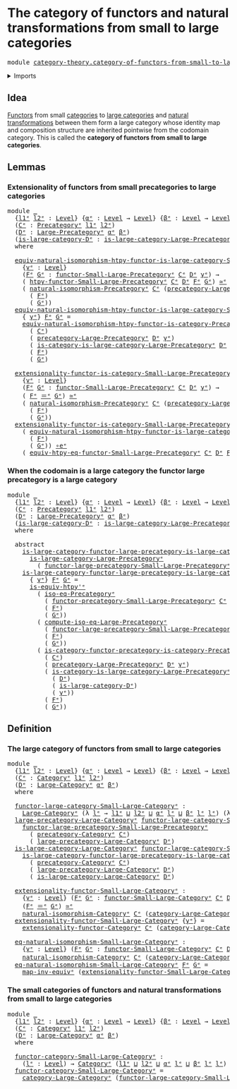 # The category of functors and natural transformations from small to large categories

<pre class="Agda"><a id="96" class="Keyword">module</a> <a id="103" href="category-theory.category-of-functors-from-small-to-large-categories%25E1%25B5%2589.html" class="Module">category-theory.category-of-functors-from-small-to-large-categoriesᵉ</a> <a id="172" class="Keyword">where</a>
</pre>
<details><summary>Imports</summary>

<pre class="Agda"><a id="228" class="Keyword">open</a> <a id="233" class="Keyword">import</a> <a id="240" href="category-theory.categories%25E1%25B5%2589.html" class="Module">category-theory.categoriesᵉ</a>
<a id="268" class="Keyword">open</a> <a id="273" class="Keyword">import</a> <a id="280" href="category-theory.category-of-functors%25E1%25B5%2589.html" class="Module">category-theory.category-of-functorsᵉ</a>
<a id="318" class="Keyword">open</a> <a id="323" class="Keyword">import</a> <a id="330" href="category-theory.functors-from-small-to-large-categories%25E1%25B5%2589.html" class="Module">category-theory.functors-from-small-to-large-categoriesᵉ</a>
<a id="387" class="Keyword">open</a> <a id="392" class="Keyword">import</a> <a id="399" href="category-theory.functors-from-small-to-large-precategories%25E1%25B5%2589.html" class="Module">category-theory.functors-from-small-to-large-precategoriesᵉ</a>
<a id="459" class="Keyword">open</a> <a id="464" class="Keyword">import</a> <a id="471" href="category-theory.isomorphisms-in-large-precategories%25E1%25B5%2589.html" class="Module">category-theory.isomorphisms-in-large-precategoriesᵉ</a>
<a id="524" class="Keyword">open</a> <a id="529" class="Keyword">import</a> <a id="536" href="category-theory.isomorphisms-in-precategories%25E1%25B5%2589.html" class="Module">category-theory.isomorphisms-in-precategoriesᵉ</a>
<a id="583" class="Keyword">open</a> <a id="588" class="Keyword">import</a> <a id="595" href="category-theory.large-categories%25E1%25B5%2589.html" class="Module">category-theory.large-categoriesᵉ</a>
<a id="629" class="Keyword">open</a> <a id="634" class="Keyword">import</a> <a id="641" href="category-theory.large-precategories%25E1%25B5%2589.html" class="Module">category-theory.large-precategoriesᵉ</a>
<a id="678" class="Keyword">open</a> <a id="683" class="Keyword">import</a> <a id="690" href="category-theory.natural-isomorphisms-functors-categories%25E1%25B5%2589.html" class="Module">category-theory.natural-isomorphisms-functors-categoriesᵉ</a>
<a id="748" class="Keyword">open</a> <a id="753" class="Keyword">import</a> <a id="760" href="category-theory.natural-isomorphisms-functors-precategories%25E1%25B5%2589.html" class="Module">category-theory.natural-isomorphisms-functors-precategoriesᵉ</a>
<a id="821" class="Keyword">open</a> <a id="826" class="Keyword">import</a> <a id="833" href="category-theory.precategories%25E1%25B5%2589.html" class="Module">category-theory.precategoriesᵉ</a>
<a id="864" class="Keyword">open</a> <a id="869" class="Keyword">import</a> <a id="876" href="category-theory.precategory-of-functors-from-small-to-large-precategories%25E1%25B5%2589.html" class="Module">category-theory.precategory-of-functors-from-small-to-large-precategoriesᵉ</a>

<a id="952" class="Keyword">open</a> <a id="957" class="Keyword">import</a> <a id="964" href="foundation.equivalences%25E1%25B5%2589.html" class="Module">foundation.equivalencesᵉ</a>
<a id="989" class="Keyword">open</a> <a id="994" class="Keyword">import</a> <a id="1001" href="foundation.identity-types%25E1%25B5%2589.html" class="Module">foundation.identity-typesᵉ</a>
<a id="1028" class="Keyword">open</a> <a id="1033" class="Keyword">import</a> <a id="1040" href="foundation.universe-levels%25E1%25B5%2589.html" class="Module">foundation.universe-levelsᵉ</a>
</pre>
</details>

## Idea

[Functors](category-theory.functors-from-small-to-large-categories.md) from
small [categories](category-theory.categories.md) to
[large categories](category-theory.large-categories.md) and
[natural transformations](category-theory.natural-transformations-functors-from-small-to-large-precategories.md)
between them form a large category whose identity map and composition structure
are inherited pointwise from the codomain category. This is called the
**category of functors from small to large categories**.

## Lemmas

### Extensionality of functors from small precategories to large categories

<pre class="Agda"><a id="1701" class="Keyword">module</a> <a id="1708" href="category-theory.category-of-functors-from-small-to-large-categories%25E1%25B5%2589.html#1708" class="Module">_</a>
  <a id="1712" class="Symbol">{</a><a id="1713" href="category-theory.category-of-functors-from-small-to-large-categories%25E1%25B5%2589.html#1713" class="Bound">l1ᵉ</a> <a id="1717" href="category-theory.category-of-functors-from-small-to-large-categories%25E1%25B5%2589.html#1717" class="Bound">l2ᵉ</a> <a id="1721" class="Symbol">:</a> <a id="1723" href="Agda.Primitive.html#742" class="Postulate">Level</a><a id="1728" class="Symbol">}</a> <a id="1730" class="Symbol">{</a><a id="1731" href="category-theory.category-of-functors-from-small-to-large-categories%25E1%25B5%2589.html#1731" class="Bound">αᵉ</a> <a id="1734" class="Symbol">:</a> <a id="1736" href="Agda.Primitive.html#742" class="Postulate">Level</a> <a id="1742" class="Symbol">→</a> <a id="1744" href="Agda.Primitive.html#742" class="Postulate">Level</a><a id="1749" class="Symbol">}</a> <a id="1751" class="Symbol">{</a><a id="1752" href="category-theory.category-of-functors-from-small-to-large-categories%25E1%25B5%2589.html#1752" class="Bound">βᵉ</a> <a id="1755" class="Symbol">:</a> <a id="1757" href="Agda.Primitive.html#742" class="Postulate">Level</a> <a id="1763" class="Symbol">→</a> <a id="1765" href="Agda.Primitive.html#742" class="Postulate">Level</a> <a id="1771" class="Symbol">→</a> <a id="1773" href="Agda.Primitive.html#742" class="Postulate">Level</a><a id="1778" class="Symbol">}</a>
  <a id="1782" class="Symbol">(</a><a id="1783" href="category-theory.category-of-functors-from-small-to-large-categories%25E1%25B5%2589.html#1783" class="Bound">Cᵉ</a> <a id="1786" class="Symbol">:</a> <a id="1788" href="category-theory.precategories%25E1%25B5%2589.html#3370" class="Function">Precategoryᵉ</a> <a id="1801" href="category-theory.category-of-functors-from-small-to-large-categories%25E1%25B5%2589.html#1713" class="Bound">l1ᵉ</a> <a id="1805" href="category-theory.category-of-functors-from-small-to-large-categories%25E1%25B5%2589.html#1717" class="Bound">l2ᵉ</a><a id="1808" class="Symbol">)</a>
  <a id="1812" class="Symbol">(</a><a id="1813" href="category-theory.category-of-functors-from-small-to-large-categories%25E1%25B5%2589.html#1813" class="Bound">Dᵉ</a> <a id="1816" class="Symbol">:</a> <a id="1818" href="category-theory.large-precategories%25E1%25B5%2589.html#839" class="Record">Large-Precategoryᵉ</a> <a id="1837" href="category-theory.category-of-functors-from-small-to-large-categories%25E1%25B5%2589.html#1731" class="Bound">αᵉ</a> <a id="1840" href="category-theory.category-of-functors-from-small-to-large-categories%25E1%25B5%2589.html#1752" class="Bound">βᵉ</a><a id="1842" class="Symbol">)</a>
  <a id="1846" class="Symbol">(</a><a id="1847" href="category-theory.category-of-functors-from-small-to-large-categories%25E1%25B5%2589.html#1847" class="Bound">is-large-category-Dᵉ</a> <a id="1868" class="Symbol">:</a> <a id="1870" href="category-theory.large-categories%25E1%25B5%2589.html#1363" class="Function">is-large-category-Large-Precategoryᵉ</a> <a id="1907" href="category-theory.category-of-functors-from-small-to-large-categories%25E1%25B5%2589.html#1813" class="Bound">Dᵉ</a><a id="1909" class="Symbol">)</a>
  <a id="1913" class="Keyword">where</a>

  <a id="1922" href="category-theory.category-of-functors-from-small-to-large-categories%25E1%25B5%2589.html#1922" class="Function">equiv-natural-isomorphism-htpy-functor-is-large-category-Small-Large-Precategoryᵉ</a> <a id="2004" class="Symbol">:</a>
    <a id="2010" class="Symbol">{</a><a id="2011" href="category-theory.category-of-functors-from-small-to-large-categories%25E1%25B5%2589.html#2011" class="Bound">γᵉ</a> <a id="2014" class="Symbol">:</a> <a id="2016" href="Agda.Primitive.html#742" class="Postulate">Level</a><a id="2021" class="Symbol">}</a>
    <a id="2027" class="Symbol">(</a><a id="2028" href="category-theory.category-of-functors-from-small-to-large-categories%25E1%25B5%2589.html#2028" class="Bound">Fᵉ</a> <a id="2031" href="category-theory.category-of-functors-from-small-to-large-categories%25E1%25B5%2589.html#2031" class="Bound">Gᵉ</a> <a id="2034" class="Symbol">:</a> <a id="2036" href="category-theory.functors-from-small-to-large-precategories%25E1%25B5%2589.html#3053" class="Function">functor-Small-Large-Precategoryᵉ</a> <a id="2069" href="category-theory.category-of-functors-from-small-to-large-categories%25E1%25B5%2589.html#1783" class="Bound">Cᵉ</a> <a id="2072" href="category-theory.category-of-functors-from-small-to-large-categories%25E1%25B5%2589.html#1813" class="Bound">Dᵉ</a> <a id="2075" href="category-theory.category-of-functors-from-small-to-large-categories%25E1%25B5%2589.html#2011" class="Bound">γᵉ</a><a id="2077" class="Symbol">)</a> <a id="2079" class="Symbol">→</a>
    <a id="2085" class="Symbol">(</a> <a id="2087" href="category-theory.functors-from-small-to-large-precategories%25E1%25B5%2589.html#7734" class="Function">htpy-functor-Small-Large-Precategoryᵉ</a> <a id="2125" href="category-theory.category-of-functors-from-small-to-large-categories%25E1%25B5%2589.html#1783" class="Bound">Cᵉ</a> <a id="2128" href="category-theory.category-of-functors-from-small-to-large-categories%25E1%25B5%2589.html#1813" class="Bound">Dᵉ</a> <a id="2131" href="category-theory.category-of-functors-from-small-to-large-categories%25E1%25B5%2589.html#2028" class="Bound">Fᵉ</a> <a id="2134" href="category-theory.category-of-functors-from-small-to-large-categories%25E1%25B5%2589.html#2031" class="Bound">Gᵉ</a><a id="2136" class="Symbol">)</a> <a id="2138" href="foundation-core.equivalences%25E1%25B5%2589.html#2662" class="Function Operator">≃ᵉ</a>
    <a id="2145" class="Symbol">(</a> <a id="2147" href="category-theory.natural-isomorphisms-functors-precategories%25E1%25B5%2589.html#4900" class="Function">natural-isomorphism-Precategoryᵉ</a> <a id="2180" href="category-theory.category-of-functors-from-small-to-large-categories%25E1%25B5%2589.html#1783" class="Bound">Cᵉ</a> <a id="2183" class="Symbol">(</a><a id="2184" href="category-theory.large-precategories%25E1%25B5%2589.html#6597" class="Function">precategory-Large-Precategoryᵉ</a> <a id="2215" href="category-theory.category-of-functors-from-small-to-large-categories%25E1%25B5%2589.html#1813" class="Bound">Dᵉ</a> <a id="2218" href="category-theory.category-of-functors-from-small-to-large-categories%25E1%25B5%2589.html#2011" class="Bound">γᵉ</a><a id="2220" class="Symbol">)</a>
      <a id="2228" class="Symbol">(</a> <a id="2230" href="category-theory.category-of-functors-from-small-to-large-categories%25E1%25B5%2589.html#2028" class="Bound">Fᵉ</a><a id="2232" class="Symbol">)</a>
      <a id="2240" class="Symbol">(</a> <a id="2242" href="category-theory.category-of-functors-from-small-to-large-categories%25E1%25B5%2589.html#2031" class="Bound">Gᵉ</a><a id="2244" class="Symbol">))</a>
  <a id="2249" href="category-theory.category-of-functors-from-small-to-large-categories%25E1%25B5%2589.html#1922" class="Function">equiv-natural-isomorphism-htpy-functor-is-large-category-Small-Large-Precategoryᵉ</a>
    <a id="2335" class="Symbol">{</a> <a id="2337" href="category-theory.category-of-functors-from-small-to-large-categories%25E1%25B5%2589.html#2337" class="Bound">γᵉ</a><a id="2339" class="Symbol">}</a> <a id="2341" href="category-theory.category-of-functors-from-small-to-large-categories%25E1%25B5%2589.html#2341" class="Bound">Fᵉ</a> <a id="2344" href="category-theory.category-of-functors-from-small-to-large-categories%25E1%25B5%2589.html#2344" class="Bound">Gᵉ</a> <a id="2347" class="Symbol">=</a>
    <a id="2353" href="category-theory.category-of-functors%25E1%25B5%2589.html#1515" class="Function">equiv-natural-isomorphism-htpy-functor-is-category-Precategoryᵉ</a>
      <a id="2423" class="Symbol">(</a> <a id="2425" href="category-theory.category-of-functors-from-small-to-large-categories%25E1%25B5%2589.html#1783" class="Bound">Cᵉ</a><a id="2427" class="Symbol">)</a>
      <a id="2435" class="Symbol">(</a> <a id="2437" href="category-theory.large-precategories%25E1%25B5%2589.html#6597" class="Function">precategory-Large-Precategoryᵉ</a> <a id="2468" href="category-theory.category-of-functors-from-small-to-large-categories%25E1%25B5%2589.html#1813" class="Bound">Dᵉ</a> <a id="2471" href="category-theory.category-of-functors-from-small-to-large-categories%25E1%25B5%2589.html#2337" class="Bound">γᵉ</a><a id="2473" class="Symbol">)</a>
      <a id="2481" class="Symbol">(</a> <a id="2483" href="category-theory.large-categories%25E1%25B5%2589.html#6547" class="Function">is-category-is-large-category-Large-Precategoryᵉ</a> <a id="2532" href="category-theory.category-of-functors-from-small-to-large-categories%25E1%25B5%2589.html#1813" class="Bound">Dᵉ</a> <a id="2535" href="category-theory.category-of-functors-from-small-to-large-categories%25E1%25B5%2589.html#1847" class="Bound">is-large-category-Dᵉ</a> <a id="2556" href="category-theory.category-of-functors-from-small-to-large-categories%25E1%25B5%2589.html#2337" class="Bound">γᵉ</a><a id="2558" class="Symbol">)</a>
      <a id="2566" class="Symbol">(</a> <a id="2568" href="category-theory.category-of-functors-from-small-to-large-categories%25E1%25B5%2589.html#2341" class="Bound">Fᵉ</a><a id="2570" class="Symbol">)</a>
      <a id="2578" class="Symbol">(</a> <a id="2580" href="category-theory.category-of-functors-from-small-to-large-categories%25E1%25B5%2589.html#2344" class="Bound">Gᵉ</a><a id="2582" class="Symbol">)</a>

  <a id="2587" href="category-theory.category-of-functors-from-small-to-large-categories%25E1%25B5%2589.html#2587" class="Function">extensionality-functor-is-category-Small-Large-Precategoryᵉ</a> <a id="2647" class="Symbol">:</a>
    <a id="2653" class="Symbol">{</a><a id="2654" href="category-theory.category-of-functors-from-small-to-large-categories%25E1%25B5%2589.html#2654" class="Bound">γᵉ</a> <a id="2657" class="Symbol">:</a> <a id="2659" href="Agda.Primitive.html#742" class="Postulate">Level</a><a id="2664" class="Symbol">}</a>
    <a id="2670" class="Symbol">(</a><a id="2671" href="category-theory.category-of-functors-from-small-to-large-categories%25E1%25B5%2589.html#2671" class="Bound">Fᵉ</a> <a id="2674" href="category-theory.category-of-functors-from-small-to-large-categories%25E1%25B5%2589.html#2674" class="Bound">Gᵉ</a> <a id="2677" class="Symbol">:</a> <a id="2679" href="category-theory.functors-from-small-to-large-precategories%25E1%25B5%2589.html#3053" class="Function">functor-Small-Large-Precategoryᵉ</a> <a id="2712" href="category-theory.category-of-functors-from-small-to-large-categories%25E1%25B5%2589.html#1783" class="Bound">Cᵉ</a> <a id="2715" href="category-theory.category-of-functors-from-small-to-large-categories%25E1%25B5%2589.html#1813" class="Bound">Dᵉ</a> <a id="2718" href="category-theory.category-of-functors-from-small-to-large-categories%25E1%25B5%2589.html#2654" class="Bound">γᵉ</a><a id="2720" class="Symbol">)</a> <a id="2722" class="Symbol">→</a>
    <a id="2728" class="Symbol">(</a> <a id="2730" href="category-theory.category-of-functors-from-small-to-large-categories%25E1%25B5%2589.html#2671" class="Bound">Fᵉ</a> <a id="2733" href="foundation-core.identity-types%25E1%25B5%2589.html#2730" class="Function Operator">＝ᵉ</a> <a id="2736" href="category-theory.category-of-functors-from-small-to-large-categories%25E1%25B5%2589.html#2674" class="Bound">Gᵉ</a><a id="2738" class="Symbol">)</a> <a id="2740" href="foundation-core.equivalences%25E1%25B5%2589.html#2662" class="Function Operator">≃ᵉ</a>
    <a id="2747" class="Symbol">(</a> <a id="2749" href="category-theory.natural-isomorphisms-functors-precategories%25E1%25B5%2589.html#4900" class="Function">natural-isomorphism-Precategoryᵉ</a> <a id="2782" href="category-theory.category-of-functors-from-small-to-large-categories%25E1%25B5%2589.html#1783" class="Bound">Cᵉ</a> <a id="2785" class="Symbol">(</a><a id="2786" href="category-theory.large-precategories%25E1%25B5%2589.html#6597" class="Function">precategory-Large-Precategoryᵉ</a> <a id="2817" href="category-theory.category-of-functors-from-small-to-large-categories%25E1%25B5%2589.html#1813" class="Bound">Dᵉ</a> <a id="2820" href="category-theory.category-of-functors-from-small-to-large-categories%25E1%25B5%2589.html#2654" class="Bound">γᵉ</a><a id="2822" class="Symbol">)</a>
      <a id="2830" class="Symbol">(</a> <a id="2832" href="category-theory.category-of-functors-from-small-to-large-categories%25E1%25B5%2589.html#2671" class="Bound">Fᵉ</a><a id="2834" class="Symbol">)</a>
      <a id="2842" class="Symbol">(</a> <a id="2844" href="category-theory.category-of-functors-from-small-to-large-categories%25E1%25B5%2589.html#2674" class="Bound">Gᵉ</a><a id="2846" class="Symbol">))</a>
  <a id="2851" href="category-theory.category-of-functors-from-small-to-large-categories%25E1%25B5%2589.html#2587" class="Function">extensionality-functor-is-category-Small-Large-Precategoryᵉ</a> <a id="2911" href="category-theory.category-of-functors-from-small-to-large-categories%25E1%25B5%2589.html#2911" class="Bound">Fᵉ</a> <a id="2914" href="category-theory.category-of-functors-from-small-to-large-categories%25E1%25B5%2589.html#2914" class="Bound">Gᵉ</a> <a id="2917" class="Symbol">=</a>
    <a id="2923" class="Symbol">(</a> <a id="2925" href="category-theory.category-of-functors-from-small-to-large-categories%25E1%25B5%2589.html#1922" class="Function">equiv-natural-isomorphism-htpy-functor-is-large-category-Small-Large-Precategoryᵉ</a>
      <a id="3013" class="Symbol">(</a> <a id="3015" href="category-theory.category-of-functors-from-small-to-large-categories%25E1%25B5%2589.html#2911" class="Bound">Fᵉ</a><a id="3017" class="Symbol">)</a>
      <a id="3025" class="Symbol">(</a> <a id="3027" href="category-theory.category-of-functors-from-small-to-large-categories%25E1%25B5%2589.html#2914" class="Bound">Gᵉ</a><a id="3029" class="Symbol">))</a> <a id="3032" href="foundation-core.equivalences%25E1%25B5%2589.html#14156" class="Function Operator">∘eᵉ</a>
    <a id="3040" class="Symbol">(</a> <a id="3042" href="category-theory.functors-from-small-to-large-precategories%25E1%25B5%2589.html#8008" class="Function">equiv-htpy-eq-functor-Small-Large-Precategoryᵉ</a> <a id="3089" href="category-theory.category-of-functors-from-small-to-large-categories%25E1%25B5%2589.html#1783" class="Bound">Cᵉ</a> <a id="3092" href="category-theory.category-of-functors-from-small-to-large-categories%25E1%25B5%2589.html#1813" class="Bound">Dᵉ</a> <a id="3095" href="category-theory.category-of-functors-from-small-to-large-categories%25E1%25B5%2589.html#2911" class="Bound">Fᵉ</a> <a id="3098" href="category-theory.category-of-functors-from-small-to-large-categories%25E1%25B5%2589.html#2914" class="Bound">Gᵉ</a><a id="3100" class="Symbol">)</a>
</pre>
### When the codomain is a large category the functor large precategory is a large category

<pre class="Agda"><a id="3208" class="Keyword">module</a> <a id="3215" href="category-theory.category-of-functors-from-small-to-large-categories%25E1%25B5%2589.html#3215" class="Module">_</a>
  <a id="3219" class="Symbol">{</a><a id="3220" href="category-theory.category-of-functors-from-small-to-large-categories%25E1%25B5%2589.html#3220" class="Bound">l1ᵉ</a> <a id="3224" href="category-theory.category-of-functors-from-small-to-large-categories%25E1%25B5%2589.html#3224" class="Bound">l2ᵉ</a> <a id="3228" class="Symbol">:</a> <a id="3230" href="Agda.Primitive.html#742" class="Postulate">Level</a><a id="3235" class="Symbol">}</a> <a id="3237" class="Symbol">{</a><a id="3238" href="category-theory.category-of-functors-from-small-to-large-categories%25E1%25B5%2589.html#3238" class="Bound">αᵉ</a> <a id="3241" class="Symbol">:</a> <a id="3243" href="Agda.Primitive.html#742" class="Postulate">Level</a> <a id="3249" class="Symbol">→</a> <a id="3251" href="Agda.Primitive.html#742" class="Postulate">Level</a><a id="3256" class="Symbol">}</a> <a id="3258" class="Symbol">{</a><a id="3259" href="category-theory.category-of-functors-from-small-to-large-categories%25E1%25B5%2589.html#3259" class="Bound">βᵉ</a> <a id="3262" class="Symbol">:</a> <a id="3264" href="Agda.Primitive.html#742" class="Postulate">Level</a> <a id="3270" class="Symbol">→</a> <a id="3272" href="Agda.Primitive.html#742" class="Postulate">Level</a> <a id="3278" class="Symbol">→</a> <a id="3280" href="Agda.Primitive.html#742" class="Postulate">Level</a><a id="3285" class="Symbol">}</a>
  <a id="3289" class="Symbol">(</a><a id="3290" href="category-theory.category-of-functors-from-small-to-large-categories%25E1%25B5%2589.html#3290" class="Bound">Cᵉ</a> <a id="3293" class="Symbol">:</a> <a id="3295" href="category-theory.precategories%25E1%25B5%2589.html#3370" class="Function">Precategoryᵉ</a> <a id="3308" href="category-theory.category-of-functors-from-small-to-large-categories%25E1%25B5%2589.html#3220" class="Bound">l1ᵉ</a> <a id="3312" href="category-theory.category-of-functors-from-small-to-large-categories%25E1%25B5%2589.html#3224" class="Bound">l2ᵉ</a><a id="3315" class="Symbol">)</a>
  <a id="3319" class="Symbol">(</a><a id="3320" href="category-theory.category-of-functors-from-small-to-large-categories%25E1%25B5%2589.html#3320" class="Bound">Dᵉ</a> <a id="3323" class="Symbol">:</a> <a id="3325" href="category-theory.large-precategories%25E1%25B5%2589.html#839" class="Record">Large-Precategoryᵉ</a> <a id="3344" href="category-theory.category-of-functors-from-small-to-large-categories%25E1%25B5%2589.html#3238" class="Bound">αᵉ</a> <a id="3347" href="category-theory.category-of-functors-from-small-to-large-categories%25E1%25B5%2589.html#3259" class="Bound">βᵉ</a><a id="3349" class="Symbol">)</a>
  <a id="3353" class="Symbol">(</a><a id="3354" href="category-theory.category-of-functors-from-small-to-large-categories%25E1%25B5%2589.html#3354" class="Bound">is-large-category-Dᵉ</a> <a id="3375" class="Symbol">:</a> <a id="3377" href="category-theory.large-categories%25E1%25B5%2589.html#1363" class="Function">is-large-category-Large-Precategoryᵉ</a> <a id="3414" href="category-theory.category-of-functors-from-small-to-large-categories%25E1%25B5%2589.html#3320" class="Bound">Dᵉ</a><a id="3416" class="Symbol">)</a>
  <a id="3420" class="Keyword">where</a>

  <a id="3429" class="Keyword">abstract</a>
    <a id="3442" href="category-theory.category-of-functors-from-small-to-large-categories%25E1%25B5%2589.html#3442" class="Function">is-large-category-functor-large-precategory-is-large-category-Small-Large-Precategoryᵉ</a> <a id="3529" class="Symbol">:</a>
      <a id="3537" href="category-theory.large-categories%25E1%25B5%2589.html#1363" class="Function">is-large-category-Large-Precategoryᵉ</a>
        <a id="3582" class="Symbol">(</a> <a id="3584" href="category-theory.precategory-of-functors-from-small-to-large-precategories%25E1%25B5%2589.html#6217" class="Function">functor-large-precategory-Small-Large-Precategoryᵉ</a> <a id="3635" href="category-theory.category-of-functors-from-small-to-large-categories%25E1%25B5%2589.html#3290" class="Bound">Cᵉ</a> <a id="3638" href="category-theory.category-of-functors-from-small-to-large-categories%25E1%25B5%2589.html#3320" class="Bound">Dᵉ</a><a id="3640" class="Symbol">)</a>
    <a id="3646" href="category-theory.category-of-functors-from-small-to-large-categories%25E1%25B5%2589.html#3442" class="Function">is-large-category-functor-large-precategory-is-large-category-Small-Large-Precategoryᵉ</a>
      <a id="3739" class="Symbol">{</a> <a id="3741" href="category-theory.category-of-functors-from-small-to-large-categories%25E1%25B5%2589.html#3741" class="Bound">γᵉ</a><a id="3743" class="Symbol">}</a> <a id="3745" href="category-theory.category-of-functors-from-small-to-large-categories%25E1%25B5%2589.html#3745" class="Bound">Fᵉ</a> <a id="3748" href="category-theory.category-of-functors-from-small-to-large-categories%25E1%25B5%2589.html#3748" class="Bound">Gᵉ</a> <a id="3751" class="Symbol">=</a>
      <a id="3759" href="foundation-core.equivalences%25E1%25B5%2589.html#16064" class="Function">is-equiv-htpy&#39;ᵉ</a>
        <a id="3783" class="Symbol">(</a> <a id="3785" href="category-theory.isomorphisms-in-precategories%25E1%25B5%2589.html#4691" class="Function">iso-eq-Precategoryᵉ</a>
          <a id="3815" class="Symbol">(</a> <a id="3817" href="category-theory.precategory-of-functors-from-small-to-large-precategories%25E1%25B5%2589.html#7955" class="Function">functor-precategory-Small-Large-Precategoryᵉ</a> <a id="3862" href="category-theory.category-of-functors-from-small-to-large-categories%25E1%25B5%2589.html#3290" class="Bound">Cᵉ</a> <a id="3865" href="category-theory.category-of-functors-from-small-to-large-categories%25E1%25B5%2589.html#3320" class="Bound">Dᵉ</a> <a id="3868" href="category-theory.category-of-functors-from-small-to-large-categories%25E1%25B5%2589.html#3741" class="Bound">γᵉ</a><a id="3870" class="Symbol">)</a>
          <a id="3882" class="Symbol">(</a> <a id="3884" href="category-theory.category-of-functors-from-small-to-large-categories%25E1%25B5%2589.html#3745" class="Bound">Fᵉ</a><a id="3886" class="Symbol">)</a>
          <a id="3898" class="Symbol">(</a> <a id="3900" href="category-theory.category-of-functors-from-small-to-large-categories%25E1%25B5%2589.html#3748" class="Bound">Gᵉ</a><a id="3902" class="Symbol">))</a>
        <a id="3913" class="Symbol">(</a> <a id="3915" href="category-theory.isomorphisms-in-large-precategories%25E1%25B5%2589.html#9119" class="Function">compute-iso-eq-Large-Precategoryᵉ</a>
          <a id="3959" class="Symbol">(</a> <a id="3961" href="category-theory.precategory-of-functors-from-small-to-large-precategories%25E1%25B5%2589.html#6217" class="Function">functor-large-precategory-Small-Large-Precategoryᵉ</a> <a id="4012" href="category-theory.category-of-functors-from-small-to-large-categories%25E1%25B5%2589.html#3290" class="Bound">Cᵉ</a> <a id="4015" href="category-theory.category-of-functors-from-small-to-large-categories%25E1%25B5%2589.html#3320" class="Bound">Dᵉ</a><a id="4017" class="Symbol">)</a>
          <a id="4029" class="Symbol">(</a> <a id="4031" href="category-theory.category-of-functors-from-small-to-large-categories%25E1%25B5%2589.html#3745" class="Bound">Fᵉ</a><a id="4033" class="Symbol">)</a>
          <a id="4045" class="Symbol">(</a> <a id="4047" href="category-theory.category-of-functors-from-small-to-large-categories%25E1%25B5%2589.html#3748" class="Bound">Gᵉ</a><a id="4049" class="Symbol">))</a>
        <a id="4060" class="Symbol">(</a> <a id="4062" href="category-theory.category-of-functors%25E1%25B5%2589.html#2586" class="Function">is-category-functor-precategory-is-category-Precategoryᵉ</a>
          <a id="4129" class="Symbol">(</a> <a id="4131" href="category-theory.category-of-functors-from-small-to-large-categories%25E1%25B5%2589.html#3290" class="Bound">Cᵉ</a><a id="4133" class="Symbol">)</a>
          <a id="4145" class="Symbol">(</a> <a id="4147" href="category-theory.large-precategories%25E1%25B5%2589.html#6597" class="Function">precategory-Large-Precategoryᵉ</a> <a id="4178" href="category-theory.category-of-functors-from-small-to-large-categories%25E1%25B5%2589.html#3320" class="Bound">Dᵉ</a> <a id="4181" href="category-theory.category-of-functors-from-small-to-large-categories%25E1%25B5%2589.html#3741" class="Bound">γᵉ</a><a id="4183" class="Symbol">)</a>
          <a id="4195" class="Symbol">(</a> <a id="4197" href="category-theory.large-categories%25E1%25B5%2589.html#6547" class="Function">is-category-is-large-category-Large-Precategoryᵉ</a>
            <a id="4258" class="Symbol">(</a> <a id="4260" href="category-theory.category-of-functors-from-small-to-large-categories%25E1%25B5%2589.html#3320" class="Bound">Dᵉ</a><a id="4262" class="Symbol">)</a>
            <a id="4276" class="Symbol">(</a> <a id="4278" href="category-theory.category-of-functors-from-small-to-large-categories%25E1%25B5%2589.html#3354" class="Bound">is-large-category-Dᵉ</a><a id="4298" class="Symbol">)</a>
            <a id="4312" class="Symbol">(</a> <a id="4314" href="category-theory.category-of-functors-from-small-to-large-categories%25E1%25B5%2589.html#3741" class="Bound">γᵉ</a><a id="4316" class="Symbol">))</a>
          <a id="4329" class="Symbol">(</a> <a id="4331" href="category-theory.category-of-functors-from-small-to-large-categories%25E1%25B5%2589.html#3745" class="Bound">Fᵉ</a><a id="4333" class="Symbol">)</a>
          <a id="4345" class="Symbol">(</a> <a id="4347" href="category-theory.category-of-functors-from-small-to-large-categories%25E1%25B5%2589.html#3748" class="Bound">Gᵉ</a><a id="4349" class="Symbol">))</a>
</pre>
## Definition

### The large category of functors from small to large categories

<pre class="Agda"><a id="4447" class="Keyword">module</a> <a id="4454" href="category-theory.category-of-functors-from-small-to-large-categories%25E1%25B5%2589.html#4454" class="Module">_</a>
  <a id="4458" class="Symbol">{</a><a id="4459" href="category-theory.category-of-functors-from-small-to-large-categories%25E1%25B5%2589.html#4459" class="Bound">l1ᵉ</a> <a id="4463" href="category-theory.category-of-functors-from-small-to-large-categories%25E1%25B5%2589.html#4463" class="Bound">l2ᵉ</a> <a id="4467" class="Symbol">:</a> <a id="4469" href="Agda.Primitive.html#742" class="Postulate">Level</a><a id="4474" class="Symbol">}</a> <a id="4476" class="Symbol">{</a><a id="4477" href="category-theory.category-of-functors-from-small-to-large-categories%25E1%25B5%2589.html#4477" class="Bound">αᵉ</a> <a id="4480" class="Symbol">:</a> <a id="4482" href="Agda.Primitive.html#742" class="Postulate">Level</a> <a id="4488" class="Symbol">→</a> <a id="4490" href="Agda.Primitive.html#742" class="Postulate">Level</a><a id="4495" class="Symbol">}</a> <a id="4497" class="Symbol">{</a><a id="4498" href="category-theory.category-of-functors-from-small-to-large-categories%25E1%25B5%2589.html#4498" class="Bound">βᵉ</a> <a id="4501" class="Symbol">:</a> <a id="4503" href="Agda.Primitive.html#742" class="Postulate">Level</a> <a id="4509" class="Symbol">→</a> <a id="4511" href="Agda.Primitive.html#742" class="Postulate">Level</a> <a id="4517" class="Symbol">→</a> <a id="4519" href="Agda.Primitive.html#742" class="Postulate">Level</a><a id="4524" class="Symbol">}</a>
  <a id="4528" class="Symbol">(</a><a id="4529" href="category-theory.category-of-functors-from-small-to-large-categories%25E1%25B5%2589.html#4529" class="Bound">Cᵉ</a> <a id="4532" class="Symbol">:</a> <a id="4534" href="category-theory.categories%25E1%25B5%2589.html#2222" class="Function">Categoryᵉ</a> <a id="4544" href="category-theory.category-of-functors-from-small-to-large-categories%25E1%25B5%2589.html#4459" class="Bound">l1ᵉ</a> <a id="4548" href="category-theory.category-of-functors-from-small-to-large-categories%25E1%25B5%2589.html#4463" class="Bound">l2ᵉ</a><a id="4551" class="Symbol">)</a>
  <a id="4555" class="Symbol">(</a><a id="4556" href="category-theory.category-of-functors-from-small-to-large-categories%25E1%25B5%2589.html#4556" class="Bound">Dᵉ</a> <a id="4559" class="Symbol">:</a> <a id="4561" href="category-theory.large-categories%25E1%25B5%2589.html#1706" class="Record">Large-Categoryᵉ</a> <a id="4577" href="category-theory.category-of-functors-from-small-to-large-categories%25E1%25B5%2589.html#4477" class="Bound">αᵉ</a> <a id="4580" href="category-theory.category-of-functors-from-small-to-large-categories%25E1%25B5%2589.html#4498" class="Bound">βᵉ</a><a id="4582" class="Symbol">)</a>
  <a id="4586" class="Keyword">where</a>

  <a id="4595" href="category-theory.category-of-functors-from-small-to-large-categories%25E1%25B5%2589.html#4595" class="Function">functor-large-category-Small-Large-Categoryᵉ</a> <a id="4640" class="Symbol">:</a>
    <a id="4646" href="category-theory.large-categories%25E1%25B5%2589.html#1706" class="Record">Large-Categoryᵉ</a> <a id="4662" class="Symbol">(λ</a> <a id="4665" href="category-theory.category-of-functors-from-small-to-large-categories%25E1%25B5%2589.html#4665" class="Bound">lᵉ</a> <a id="4668" class="Symbol">→</a> <a id="4670" href="category-theory.category-of-functors-from-small-to-large-categories%25E1%25B5%2589.html#4459" class="Bound">l1ᵉ</a> <a id="4674" href="Agda.Primitive.html#961" class="Primitive Operator">⊔</a> <a id="4676" href="category-theory.category-of-functors-from-small-to-large-categories%25E1%25B5%2589.html#4463" class="Bound">l2ᵉ</a> <a id="4680" href="Agda.Primitive.html#961" class="Primitive Operator">⊔</a> <a id="4682" href="category-theory.category-of-functors-from-small-to-large-categories%25E1%25B5%2589.html#4477" class="Bound">αᵉ</a> <a id="4685" href="category-theory.category-of-functors-from-small-to-large-categories%25E1%25B5%2589.html#4665" class="Bound">lᵉ</a> <a id="4688" href="Agda.Primitive.html#961" class="Primitive Operator">⊔</a> <a id="4690" href="category-theory.category-of-functors-from-small-to-large-categories%25E1%25B5%2589.html#4498" class="Bound">βᵉ</a> <a id="4693" href="category-theory.category-of-functors-from-small-to-large-categories%25E1%25B5%2589.html#4665" class="Bound">lᵉ</a> <a id="4696" href="category-theory.category-of-functors-from-small-to-large-categories%25E1%25B5%2589.html#4665" class="Bound">lᵉ</a><a id="4698" class="Symbol">)</a> <a id="4700" class="Symbol">(λ</a> <a id="4703" href="category-theory.category-of-functors-from-small-to-large-categories%25E1%25B5%2589.html#4703" class="Bound">lᵉ</a> <a id="4706" href="category-theory.category-of-functors-from-small-to-large-categories%25E1%25B5%2589.html#4706" class="Bound">l&#39;ᵉ</a> <a id="4710" class="Symbol">→</a> <a id="4712" href="category-theory.category-of-functors-from-small-to-large-categories%25E1%25B5%2589.html#4459" class="Bound">l1ᵉ</a> <a id="4716" href="Agda.Primitive.html#961" class="Primitive Operator">⊔</a> <a id="4718" href="category-theory.category-of-functors-from-small-to-large-categories%25E1%25B5%2589.html#4463" class="Bound">l2ᵉ</a> <a id="4722" href="Agda.Primitive.html#961" class="Primitive Operator">⊔</a> <a id="4724" href="category-theory.category-of-functors-from-small-to-large-categories%25E1%25B5%2589.html#4498" class="Bound">βᵉ</a> <a id="4727" href="category-theory.category-of-functors-from-small-to-large-categories%25E1%25B5%2589.html#4703" class="Bound">lᵉ</a> <a id="4730" href="category-theory.category-of-functors-from-small-to-large-categories%25E1%25B5%2589.html#4706" class="Bound">l&#39;ᵉ</a><a id="4733" class="Symbol">)</a>
  <a id="4737" href="category-theory.large-categories%25E1%25B5%2589.html#1839" class="Field">large-precategory-Large-Categoryᵉ</a> <a id="4771" href="category-theory.category-of-functors-from-small-to-large-categories%25E1%25B5%2589.html#4595" class="Function">functor-large-category-Small-Large-Categoryᵉ</a> <a id="4816" class="Symbol">=</a>
    <a id="4822" href="category-theory.precategory-of-functors-from-small-to-large-precategories%25E1%25B5%2589.html#6217" class="Function">functor-large-precategory-Small-Large-Precategoryᵉ</a>
      <a id="4879" class="Symbol">(</a> <a id="4881" href="category-theory.categories%25E1%25B5%2589.html#2419" class="Function">precategory-Categoryᵉ</a> <a id="4903" href="category-theory.category-of-functors-from-small-to-large-categories%25E1%25B5%2589.html#4529" class="Bound">Cᵉ</a><a id="4905" class="Symbol">)</a>
      <a id="4913" class="Symbol">(</a> <a id="4915" href="category-theory.large-categories%25E1%25B5%2589.html#1839" class="Field">large-precategory-Large-Categoryᵉ</a> <a id="4949" href="category-theory.category-of-functors-from-small-to-large-categories%25E1%25B5%2589.html#4556" class="Bound">Dᵉ</a><a id="4951" class="Symbol">)</a>
  <a id="4955" href="category-theory.large-categories%25E1%25B5%2589.html#1911" class="Field">is-large-category-Large-Categoryᵉ</a> <a id="4989" href="category-theory.category-of-functors-from-small-to-large-categories%25E1%25B5%2589.html#4595" class="Function">functor-large-category-Small-Large-Categoryᵉ</a> <a id="5034" class="Symbol">=</a>
    <a id="5040" href="category-theory.category-of-functors-from-small-to-large-categories%25E1%25B5%2589.html#3442" class="Function">is-large-category-functor-large-precategory-is-large-category-Small-Large-Precategoryᵉ</a>
      <a id="5133" class="Symbol">(</a> <a id="5135" href="category-theory.categories%25E1%25B5%2589.html#2419" class="Function">precategory-Categoryᵉ</a> <a id="5157" href="category-theory.category-of-functors-from-small-to-large-categories%25E1%25B5%2589.html#4529" class="Bound">Cᵉ</a><a id="5159" class="Symbol">)</a>
      <a id="5167" class="Symbol">(</a> <a id="5169" href="category-theory.large-categories%25E1%25B5%2589.html#1839" class="Field">large-precategory-Large-Categoryᵉ</a> <a id="5203" href="category-theory.category-of-functors-from-small-to-large-categories%25E1%25B5%2589.html#4556" class="Bound">Dᵉ</a><a id="5205" class="Symbol">)</a>
      <a id="5213" class="Symbol">(</a> <a id="5215" href="category-theory.large-categories%25E1%25B5%2589.html#1911" class="Field">is-large-category-Large-Categoryᵉ</a> <a id="5249" href="category-theory.category-of-functors-from-small-to-large-categories%25E1%25B5%2589.html#4556" class="Bound">Dᵉ</a><a id="5251" class="Symbol">)</a>

  <a id="5256" href="category-theory.category-of-functors-from-small-to-large-categories%25E1%25B5%2589.html#5256" class="Function">extensionality-functor-Small-Large-Categoryᵉ</a> <a id="5301" class="Symbol">:</a>
    <a id="5307" class="Symbol">{</a><a id="5308" href="category-theory.category-of-functors-from-small-to-large-categories%25E1%25B5%2589.html#5308" class="Bound">γᵉ</a> <a id="5311" class="Symbol">:</a> <a id="5313" href="Agda.Primitive.html#742" class="Postulate">Level</a><a id="5318" class="Symbol">}</a> <a id="5320" class="Symbol">(</a><a id="5321" href="category-theory.category-of-functors-from-small-to-large-categories%25E1%25B5%2589.html#5321" class="Bound">Fᵉ</a> <a id="5324" href="category-theory.category-of-functors-from-small-to-large-categories%25E1%25B5%2589.html#5324" class="Bound">Gᵉ</a> <a id="5327" class="Symbol">:</a> <a id="5329" href="category-theory.functors-from-small-to-large-categories%25E1%25B5%2589.html#2942" class="Function">functor-Small-Large-Categoryᵉ</a> <a id="5359" href="category-theory.category-of-functors-from-small-to-large-categories%25E1%25B5%2589.html#4529" class="Bound">Cᵉ</a> <a id="5362" href="category-theory.category-of-functors-from-small-to-large-categories%25E1%25B5%2589.html#4556" class="Bound">Dᵉ</a> <a id="5365" href="category-theory.category-of-functors-from-small-to-large-categories%25E1%25B5%2589.html#5308" class="Bound">γᵉ</a><a id="5367" class="Symbol">)</a> <a id="5369" class="Symbol">→</a>
    <a id="5375" class="Symbol">(</a><a id="5376" href="category-theory.category-of-functors-from-small-to-large-categories%25E1%25B5%2589.html#5321" class="Bound">Fᵉ</a> <a id="5379" href="foundation-core.identity-types%25E1%25B5%2589.html#2730" class="Function Operator">＝ᵉ</a> <a id="5382" href="category-theory.category-of-functors-from-small-to-large-categories%25E1%25B5%2589.html#5324" class="Bound">Gᵉ</a><a id="5384" class="Symbol">)</a> <a id="5386" href="foundation-core.equivalences%25E1%25B5%2589.html#2662" class="Function Operator">≃ᵉ</a>
    <a id="5393" href="category-theory.natural-isomorphisms-functors-categories%25E1%25B5%2589.html#4713" class="Function">natural-isomorphism-Categoryᵉ</a> <a id="5423" href="category-theory.category-of-functors-from-small-to-large-categories%25E1%25B5%2589.html#4529" class="Bound">Cᵉ</a> <a id="5426" class="Symbol">(</a><a id="5427" href="category-theory.large-categories%25E1%25B5%2589.html#7471" class="Function">category-Large-Categoryᵉ</a> <a id="5452" href="category-theory.category-of-functors-from-small-to-large-categories%25E1%25B5%2589.html#4556" class="Bound">Dᵉ</a> <a id="5455" href="category-theory.category-of-functors-from-small-to-large-categories%25E1%25B5%2589.html#5308" class="Bound">γᵉ</a><a id="5457" class="Symbol">)</a> <a id="5459" href="category-theory.category-of-functors-from-small-to-large-categories%25E1%25B5%2589.html#5321" class="Bound">Fᵉ</a> <a id="5462" href="category-theory.category-of-functors-from-small-to-large-categories%25E1%25B5%2589.html#5324" class="Bound">Gᵉ</a>
  <a id="5467" href="category-theory.category-of-functors-from-small-to-large-categories%25E1%25B5%2589.html#5256" class="Function">extensionality-functor-Small-Large-Categoryᵉ</a> <a id="5512" class="Symbol">{</a><a id="5513" href="category-theory.category-of-functors-from-small-to-large-categories%25E1%25B5%2589.html#5513" class="Bound">γᵉ</a><a id="5515" class="Symbol">}</a> <a id="5517" class="Symbol">=</a>
    <a id="5523" href="category-theory.category-of-functors%25E1%25B5%2589.html#3753" class="Function">extensionality-functor-Categoryᵉ</a> <a id="5556" href="category-theory.category-of-functors-from-small-to-large-categories%25E1%25B5%2589.html#4529" class="Bound">Cᵉ</a> <a id="5559" class="Symbol">(</a><a id="5560" href="category-theory.large-categories%25E1%25B5%2589.html#7471" class="Function">category-Large-Categoryᵉ</a> <a id="5585" href="category-theory.category-of-functors-from-small-to-large-categories%25E1%25B5%2589.html#4556" class="Bound">Dᵉ</a> <a id="5588" href="category-theory.category-of-functors-from-small-to-large-categories%25E1%25B5%2589.html#5513" class="Bound">γᵉ</a><a id="5590" class="Symbol">)</a>

  <a id="5595" href="category-theory.category-of-functors-from-small-to-large-categories%25E1%25B5%2589.html#5595" class="Function">eq-natural-isomorphism-Small-Large-Categoryᵉ</a> <a id="5640" class="Symbol">:</a>
    <a id="5646" class="Symbol">{</a><a id="5647" href="category-theory.category-of-functors-from-small-to-large-categories%25E1%25B5%2589.html#5647" class="Bound">γᵉ</a> <a id="5650" class="Symbol">:</a> <a id="5652" href="Agda.Primitive.html#742" class="Postulate">Level</a><a id="5657" class="Symbol">}</a> <a id="5659" class="Symbol">(</a><a id="5660" href="category-theory.category-of-functors-from-small-to-large-categories%25E1%25B5%2589.html#5660" class="Bound">Fᵉ</a> <a id="5663" href="category-theory.category-of-functors-from-small-to-large-categories%25E1%25B5%2589.html#5663" class="Bound">Gᵉ</a> <a id="5666" class="Symbol">:</a> <a id="5668" href="category-theory.functors-from-small-to-large-categories%25E1%25B5%2589.html#2942" class="Function">functor-Small-Large-Categoryᵉ</a> <a id="5698" href="category-theory.category-of-functors-from-small-to-large-categories%25E1%25B5%2589.html#4529" class="Bound">Cᵉ</a> <a id="5701" href="category-theory.category-of-functors-from-small-to-large-categories%25E1%25B5%2589.html#4556" class="Bound">Dᵉ</a> <a id="5704" href="category-theory.category-of-functors-from-small-to-large-categories%25E1%25B5%2589.html#5647" class="Bound">γᵉ</a><a id="5706" class="Symbol">)</a> <a id="5708" class="Symbol">→</a>
    <a id="5714" href="category-theory.natural-isomorphisms-functors-categories%25E1%25B5%2589.html#4713" class="Function">natural-isomorphism-Categoryᵉ</a> <a id="5744" href="category-theory.category-of-functors-from-small-to-large-categories%25E1%25B5%2589.html#4529" class="Bound">Cᵉ</a> <a id="5747" class="Symbol">(</a><a id="5748" href="category-theory.large-categories%25E1%25B5%2589.html#7471" class="Function">category-Large-Categoryᵉ</a> <a id="5773" href="category-theory.category-of-functors-from-small-to-large-categories%25E1%25B5%2589.html#4556" class="Bound">Dᵉ</a> <a id="5776" href="category-theory.category-of-functors-from-small-to-large-categories%25E1%25B5%2589.html#5647" class="Bound">γᵉ</a><a id="5778" class="Symbol">)</a> <a id="5780" href="category-theory.category-of-functors-from-small-to-large-categories%25E1%25B5%2589.html#5660" class="Bound">Fᵉ</a> <a id="5783" href="category-theory.category-of-functors-from-small-to-large-categories%25E1%25B5%2589.html#5663" class="Bound">Gᵉ</a> <a id="5786" class="Symbol">→</a> <a id="5788" href="category-theory.category-of-functors-from-small-to-large-categories%25E1%25B5%2589.html#5660" class="Bound">Fᵉ</a> <a id="5791" href="foundation-core.identity-types%25E1%25B5%2589.html#2730" class="Function Operator">＝ᵉ</a> <a id="5794" href="category-theory.category-of-functors-from-small-to-large-categories%25E1%25B5%2589.html#5663" class="Bound">Gᵉ</a>
  <a id="5799" href="category-theory.category-of-functors-from-small-to-large-categories%25E1%25B5%2589.html#5595" class="Function">eq-natural-isomorphism-Small-Large-Categoryᵉ</a> <a id="5844" href="category-theory.category-of-functors-from-small-to-large-categories%25E1%25B5%2589.html#5844" class="Bound">Fᵉ</a> <a id="5847" href="category-theory.category-of-functors-from-small-to-large-categories%25E1%25B5%2589.html#5847" class="Bound">Gᵉ</a> <a id="5850" class="Symbol">=</a>
    <a id="5856" href="foundation-core.equivalences%25E1%25B5%2589.html#8521" class="Function">map-inv-equivᵉ</a> <a id="5871" class="Symbol">(</a><a id="5872" href="category-theory.category-of-functors-from-small-to-large-categories%25E1%25B5%2589.html#5256" class="Function">extensionality-functor-Small-Large-Categoryᵉ</a> <a id="5917" href="category-theory.category-of-functors-from-small-to-large-categories%25E1%25B5%2589.html#5844" class="Bound">Fᵉ</a> <a id="5920" href="category-theory.category-of-functors-from-small-to-large-categories%25E1%25B5%2589.html#5847" class="Bound">Gᵉ</a><a id="5922" class="Symbol">)</a>
</pre>
### The small categories of functors and natural transformations from small to large categories

<pre class="Agda"><a id="6034" class="Keyword">module</a> <a id="6041" href="category-theory.category-of-functors-from-small-to-large-categories%25E1%25B5%2589.html#6041" class="Module">_</a>
  <a id="6045" class="Symbol">{</a><a id="6046" href="category-theory.category-of-functors-from-small-to-large-categories%25E1%25B5%2589.html#6046" class="Bound">l1ᵉ</a> <a id="6050" href="category-theory.category-of-functors-from-small-to-large-categories%25E1%25B5%2589.html#6050" class="Bound">l2ᵉ</a> <a id="6054" class="Symbol">:</a> <a id="6056" href="Agda.Primitive.html#742" class="Postulate">Level</a><a id="6061" class="Symbol">}</a> <a id="6063" class="Symbol">{</a><a id="6064" href="category-theory.category-of-functors-from-small-to-large-categories%25E1%25B5%2589.html#6064" class="Bound">αᵉ</a> <a id="6067" class="Symbol">:</a> <a id="6069" href="Agda.Primitive.html#742" class="Postulate">Level</a> <a id="6075" class="Symbol">→</a> <a id="6077" href="Agda.Primitive.html#742" class="Postulate">Level</a><a id="6082" class="Symbol">}</a> <a id="6084" class="Symbol">{</a><a id="6085" href="category-theory.category-of-functors-from-small-to-large-categories%25E1%25B5%2589.html#6085" class="Bound">βᵉ</a> <a id="6088" class="Symbol">:</a> <a id="6090" href="Agda.Primitive.html#742" class="Postulate">Level</a> <a id="6096" class="Symbol">→</a> <a id="6098" href="Agda.Primitive.html#742" class="Postulate">Level</a> <a id="6104" class="Symbol">→</a> <a id="6106" href="Agda.Primitive.html#742" class="Postulate">Level</a><a id="6111" class="Symbol">}</a>
  <a id="6115" class="Symbol">(</a><a id="6116" href="category-theory.category-of-functors-from-small-to-large-categories%25E1%25B5%2589.html#6116" class="Bound">Cᵉ</a> <a id="6119" class="Symbol">:</a> <a id="6121" href="category-theory.categories%25E1%25B5%2589.html#2222" class="Function">Categoryᵉ</a> <a id="6131" href="category-theory.category-of-functors-from-small-to-large-categories%25E1%25B5%2589.html#6046" class="Bound">l1ᵉ</a> <a id="6135" href="category-theory.category-of-functors-from-small-to-large-categories%25E1%25B5%2589.html#6050" class="Bound">l2ᵉ</a><a id="6138" class="Symbol">)</a>
  <a id="6142" class="Symbol">(</a><a id="6143" href="category-theory.category-of-functors-from-small-to-large-categories%25E1%25B5%2589.html#6143" class="Bound">Dᵉ</a> <a id="6146" class="Symbol">:</a> <a id="6148" href="category-theory.large-categories%25E1%25B5%2589.html#1706" class="Record">Large-Categoryᵉ</a> <a id="6164" href="category-theory.category-of-functors-from-small-to-large-categories%25E1%25B5%2589.html#6064" class="Bound">αᵉ</a> <a id="6167" href="category-theory.category-of-functors-from-small-to-large-categories%25E1%25B5%2589.html#6085" class="Bound">βᵉ</a><a id="6169" class="Symbol">)</a>
  <a id="6173" class="Keyword">where</a>

  <a id="6182" href="category-theory.category-of-functors-from-small-to-large-categories%25E1%25B5%2589.html#6182" class="Function">functor-category-Small-Large-Categoryᵉ</a> <a id="6221" class="Symbol">:</a>
    <a id="6227" class="Symbol">(</a><a id="6228" href="category-theory.category-of-functors-from-small-to-large-categories%25E1%25B5%2589.html#6228" class="Bound">lᵉ</a> <a id="6231" class="Symbol">:</a> <a id="6233" href="Agda.Primitive.html#742" class="Postulate">Level</a><a id="6238" class="Symbol">)</a> <a id="6240" class="Symbol">→</a> <a id="6242" href="category-theory.categories%25E1%25B5%2589.html#2222" class="Function">Categoryᵉ</a> <a id="6252" class="Symbol">(</a><a id="6253" href="category-theory.category-of-functors-from-small-to-large-categories%25E1%25B5%2589.html#6046" class="Bound">l1ᵉ</a> <a id="6257" href="Agda.Primitive.html#961" class="Primitive Operator">⊔</a> <a id="6259" href="category-theory.category-of-functors-from-small-to-large-categories%25E1%25B5%2589.html#6050" class="Bound">l2ᵉ</a> <a id="6263" href="Agda.Primitive.html#961" class="Primitive Operator">⊔</a> <a id="6265" href="category-theory.category-of-functors-from-small-to-large-categories%25E1%25B5%2589.html#6064" class="Bound">αᵉ</a> <a id="6268" href="category-theory.category-of-functors-from-small-to-large-categories%25E1%25B5%2589.html#6228" class="Bound">lᵉ</a> <a id="6271" href="Agda.Primitive.html#961" class="Primitive Operator">⊔</a> <a id="6273" href="category-theory.category-of-functors-from-small-to-large-categories%25E1%25B5%2589.html#6085" class="Bound">βᵉ</a> <a id="6276" href="category-theory.category-of-functors-from-small-to-large-categories%25E1%25B5%2589.html#6228" class="Bound">lᵉ</a> <a id="6279" href="category-theory.category-of-functors-from-small-to-large-categories%25E1%25B5%2589.html#6228" class="Bound">lᵉ</a><a id="6281" class="Symbol">)</a> <a id="6283" class="Symbol">(</a><a id="6284" href="category-theory.category-of-functors-from-small-to-large-categories%25E1%25B5%2589.html#6046" class="Bound">l1ᵉ</a> <a id="6288" href="Agda.Primitive.html#961" class="Primitive Operator">⊔</a> <a id="6290" href="category-theory.category-of-functors-from-small-to-large-categories%25E1%25B5%2589.html#6050" class="Bound">l2ᵉ</a> <a id="6294" href="Agda.Primitive.html#961" class="Primitive Operator">⊔</a> <a id="6296" href="category-theory.category-of-functors-from-small-to-large-categories%25E1%25B5%2589.html#6085" class="Bound">βᵉ</a> <a id="6299" href="category-theory.category-of-functors-from-small-to-large-categories%25E1%25B5%2589.html#6228" class="Bound">lᵉ</a> <a id="6302" href="category-theory.category-of-functors-from-small-to-large-categories%25E1%25B5%2589.html#6228" class="Bound">lᵉ</a><a id="6304" class="Symbol">)</a>
  <a id="6308" href="category-theory.category-of-functors-from-small-to-large-categories%25E1%25B5%2589.html#6182" class="Function">functor-category-Small-Large-Categoryᵉ</a> <a id="6347" class="Symbol">=</a>
    <a id="6353" href="category-theory.large-categories%25E1%25B5%2589.html#7471" class="Function">category-Large-Categoryᵉ</a> <a id="6378" class="Symbol">(</a><a id="6379" href="category-theory.category-of-functors-from-small-to-large-categories%25E1%25B5%2589.html#4595" class="Function">functor-large-category-Small-Large-Categoryᵉ</a> <a id="6424" href="category-theory.category-of-functors-from-small-to-large-categories%25E1%25B5%2589.html#6116" class="Bound">Cᵉ</a> <a id="6427" href="category-theory.category-of-functors-from-small-to-large-categories%25E1%25B5%2589.html#6143" class="Bound">Dᵉ</a><a id="6429" class="Symbol">)</a>
</pre>
